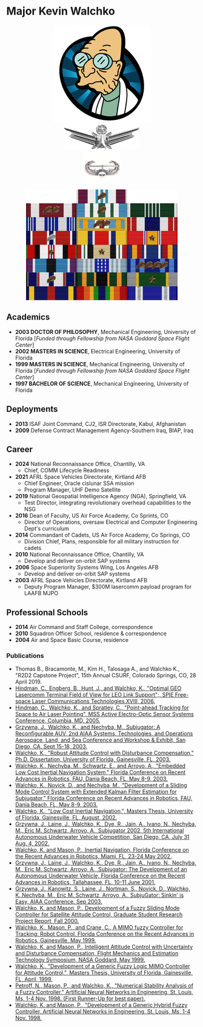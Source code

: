 # Major Kevin Walchko

<figure>
    <center><img src="pics/Farnsworth.png"/></center>
    <center><img src="pics/space_cmd.png" style="width: 200px"/></center>
    <center><img src="pics/air_assault2.jpg" style="width: 100px"/></center>
    <center><img border="0" src="pics/rack.png" style="width: 400px"/></center>
</figure>

## Academics
- **2003 DOCTOR OF PHILOSOPHY**, Mechanical Engineering, University of Florida [*Funded through Fellowship from NASA Goddard Space Flight Center*]
- **2002 MASTERS IN SCIENCE**, Electrical Engineering, University of Florida
- **1999 MASTERS IN SCIENCE**, Mechanical Engineering, University of Florida [*Funded through Fellowship from NASA Goddard Space Flight Center*]
- **1997 BACHELOR OF SCIENCE**, Mechanical Engineering, University of Florida

## Deployments
- **2013** ISAF Joint Command, CJ2, ISR Directorate, Kabul, Afghanistan
- **2009** Defense Contract Management Agency-Southern Iraq, BIAP, Iraq

## Career

- **2024**  National Reconnaissance Office, Chantilly, VA
    - Chief, COMM Lifecycle Readiness
- **2021** AFRL Space Vehicles Directorate, Kirtland AFB
    - Chief Engineer, Oracle cislunar SSA mission
    - Program Manager, UHF Demo Satellite
- **2019** National Geospatial Intelligence Agency (NGA), Springfield, VA
    - Test Director, integrating revolutionary overhead capabilities to the NSG
- **2016** Dean of Faculty, US Air Force Academy, Co Sprints, CO
    - Director of Operations, oversaw Electrical and Computer Engineering Dept's curriculum
- **2014** Commandant of Cadets, US Air Force Academy, Co Springs, CO
    - Division Chief, Plans, responsible for all military instruction for cadets
- **2010** National Reconnaissance Office, Chantilly, VA
    - Develop and deliver on-orbit SAP systems
- **2006** Space Superiority Systems Wing, Los Angeles AFB
    - Develop and deliver on-orbit SAP systems
- **2003** AFRL Space Vehicles Directorate, Kirtland AFB
    - Deputy Program Manager, $300M lasercomm payload program for LAAFB MJPO

## Professional Schools
- **2014** Air Command and Staff College, correspondence
- **2010** Squadron Officer School, residence & correspondence
- **2004** Air and Space Basic Course, residence

### Publications

* Thomas B., Bracamonte, M., Kim H., Talosaga A., and Walchko K., "R2D2 Capstone Project", 15th Annual CSURF, Colorado Springs, CO, 28 April 2019.
* [Hindman, C., Engberg, B., Hunt, J., and Walchko, K., "Optimal GEO Lasercomm Terminal Field of View for LEO Link Support";, SPIE Free-space Laser Communications Technologies XVIII, 2006.](Publications/Optimal-geo-lasercom.pdf)
* [Hindman, C., Walchko, K., and Spratley, C., "Point-ahead Tracking for Space to Air Laser Pointing", MSS Active Electro-Optic Sensor Systems Conference, Columbia, MD, 2005.](Publications/unknown.pdf)
* [Grzywna, J., Walchko, K., and Nechyba, M., Subjugator: A Reconfigurable AUV, 2nd AIAA Systems, Technologies, and Operations Aerospace, Land, and Sea Conference and Workshop & Exhibit, San Diego, CA, Sept 15-18, 2003.](Publications/AIAA-Reconfigurable-AUV.pdf)
* [Walchko, K., "Robust Attitude Control with Disturbance Compensation," Ph.D. Dissertation, University of Florida, Gainesville, FL, 2003.](Publications/walchko-PhD-ME.pdf)
* [Walchko, K., Nechyba, M., Schwartz, E., and Arroyo, A., "Embedded Low Cost Inertial Navigation System," Florida Conference on Recent Advances in Robotics, FAU, Dania Beach, FL, May 8-9, 2003.](Publications/walchko-INS-FCRAR-2003.pdf)
* [Walchko, K., Novick, D., and Nechyba, M., "Development of a Sliding Mode Control System with Extended Kalman Filter Estimation for Subjugator," Florida Conference on Recent Advances in Robotics, FAU, Dania Beach, FL, May 8-9, 2003.](Publications/walchko-SM-FCRAR-2003.pdf)
* [Walchko, K., "Low Cost Inertial Navigation,", Masters Thesis, University of Florida, Gainesville, FL, August, 2002.](Publications/walchko-MS-EE.pdf)
* [Grzywna, J., Laine, J., Walchko, K., Dye, R., Jain, A., Ivano, N., Nechyba, M., Eric M. Schwartz, Arroyo, A., Subjugator 2002, 5th International Autonomous Underwater Vehicle Competition, San Diego, CA, July 31 Aug. 4, 2002.](Publications/AUVSI-2002.pdf)
* [Walchko, K. and Mason, P., Inertial Navigation, Florida Conference on the Recent Advances in Robotics, Miami, FL, 23-24 May 2002.](Publications/walchko-nav-FCRAR.pdf)
* [Grzywna, J., Laine, J., Walchko, K., Dye, R., Jain, A., Ivano, N., Nechyba, M., Eric M. Schwartz, Arroyo, A., Subjugator: The Development of an Autonomous Underwater Vehicle, Florida Conference on the Recent Advances in Robotics, Tallahassee, FL, 10-11 June 2001.](Publications/subjugator-FCRAR.pdf)
* [Grzywna, J., Kanowitz, S., Laine, J., Nortman, S., Novick, D., Walchko, K.,Nechyba, M., Eric M. Schwartz, Arroyo, A., SubjuGator: Sinkin' is Easy, AIAA Conference, Sep 2003.](Publications/subjugator-sinkin-is-easy.pdf)
* [Walchko, K. and Mason, P., Development of a Fuzzy Sliding Mode Controller for Satellite Attitude Control, Graduate Student Research Project Report, Fall 2000.](Publications/walchko-GSRP.pdf)
* [Walchko, K., Mason, P., and Crane, C., A MIMO fuzzy Controller for Tracking: Robot Control, Florida Conference on the Recent Advances in Robotics, Gainesville, May 1999.](Publications/mimo-fuzzy-FCRAR.pdf)
* [Walchko, K. and Mason, P., Intelligent Attitude Control with Uncertainty and Disturbance Compensation, Flight Mechanics and Estimation Technology Symposium, NASA Goddard, May 1999.](Publications/Optimal-geo-lasercom.pdf)
* [Walchko, K., "Development of a Generic Fuzzy Logic MIMO Controller for Attitude Control,", Masters Thesis, University of Florida, Gainesville, FL, April, 1999.](Publications/walchko-MS-ME.pdf)
* [Petroff, N., Mason, P., and Walchko, K., "Numerical Stability Analysis of a Fuzzy Controller," Artificial Neural Networks in Engineering, St. Louis, Ms, 1-4 Nov. 1998. (First Runner-Up for best paper).](Publications/unknown.pdf)
* [Walchko, K. and Mason, P., "Development of a Generic Hybrid Fuzzy Controller, Artificial Neural Networks in Engineering, St. Louis, Ms, 1-4 Nov. 1998.](Publications/unknown.pdf)
